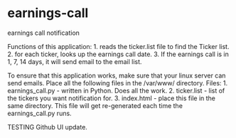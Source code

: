 # earnings-call
earnings call notification

Functions of this application: 1. reads the ticker.list file to find the Ticker list. 2. for each ticker, looks up the earnings call date. 3. If the earnings call is in 1, 7, 14 days, it will send email to the email list.

To ensure that this application works, make sure that your linux server can send emails. Place all the following files in the /var/www/ directory. Files: 1. earnings_call.py - written in Python. Does all the work. 2. ticker.list - list of the tickers you want notification for. 3. index.html - place this file in the same directory. This file will get re-generated each time the earnings_call.py runs.

TESTING Github UI update.
